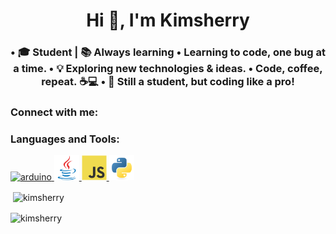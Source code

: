 <h1 align="center">Hi 👋, I'm Kimsherry</h1>
<h3 align="center">• 🎓 Student | 📚 Always learning • Learning to code, one bug at a time. • 💡 Exploring new technologies & ideas. • Code, coffee, repeat. ☕💻 • 📖 Still a student, but coding like a pro!</h3>

<h3 align="left">Connect with me:</h3>
<p align="left">
</p>

<h3 align="left">Languages and Tools:</h3>
<p align="left"> <a href="https://www.arduino.cc/" target="_blank" rel="noreferrer"> <img src="https://cdn.worldvectorlogo.com/logos/arduino-1.svg" alt="arduino" width="40" height="40"/> </a> <a href="https://www.java.com" target="_blank" rel="noreferrer"> <img src="https://raw.githubusercontent.com/devicons/devicon/master/icons/java/java-original.svg" alt="java" width="40" height="40"/> </a> <a href="https://developer.mozilla.org/en-US/docs/Web/JavaScript" target="_blank" rel="noreferrer"> <img src="https://raw.githubusercontent.com/devicons/devicon/master/icons/javascript/javascript-original.svg" alt="javascript" width="40" height="40"/> </a> <a href="https://www.python.org" target="_blank" rel="noreferrer"> <img src="https://raw.githubusercontent.com/devicons/devicon/master/icons/python/python-original.svg" alt="python" width="40" height="40"/> </a> </p>

<p>&nbsp;<img align="center" src="https://github-readme-stats.vercel.app/api?username=kimsherry&show_icons=true&locale=en" alt="kimsherry" /></p>

<p><img align="center" src="https://github-readme-streak-stats.herokuapp.com/?user=kimsherry&" alt="kimsherry" /></p>
